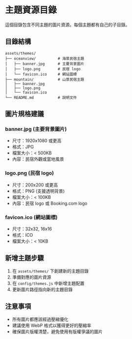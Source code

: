 # 主題資源目錄

這個目錄包含不同主題的圖片資源。每個主題都有自己的子目錄。

## 目錄結構

```
assets/themes/
├── oceanview/          # 海景民宿主題
│   ├── banner.jpg      # 主要背景圖片
│   ├── logo.png        # 民宿 logo
│   └── favicon.ico     # 網站圖標
├── mountain/           # 山景民宿主題
│   ├── banner.jpg
│   ├── logo.png
│   └── favicon.ico
└── README.md           # 說明文件

```

## 圖片規格建議

### banner.jpg (主要背景圖片)
- 尺寸：1920x1080 或更高
- 格式：JPG
- 檔案大小：< 500KB
- 內容：民宿外觀或當地風景

### logo.png (民宿 logo)
- 尺寸：200x200 或更高
- 格式：PNG (支援透明背景)
- 檔案大小：< 100KB
- 內容：民宿 logo 或 Booking.com logo

### favicon.ico (網站圖標)
- 尺寸：32x32, 16x16
- 格式：ICO
- 檔案大小：< 10KB

## 新增主題步驟

1. 在 `assets/themes/` 下創建新的主題目錄
2. 準備對應的圖片資源
3. 在 `config/themes.js` 中新增主題配置
4. 更新圖片路徑指向新的主題目錄

## 注意事項

- 所有圖片都應該經過壓縮優化
- 建議使用 WebP 格式以獲得更好的壓縮率
- 確保圖片版權清楚，避免使用有版權爭議的圖片
